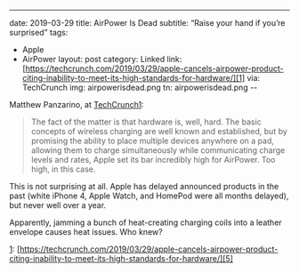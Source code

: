 ---
date: 2019-03-29
title: AirPower Is Dead
subtitle: “Raise your hand if you’re surprised”
tags:
- Apple
- AirPower
layout: post
category: Linked
link: [https://techcrunch.com/2019/03/29/apple-cancels-airpower-product-citing-inability-to-meet-its-high-standards-for-hardware/][1]
via: TechCrunch
img: airpowerisdead.png
tn: airpowerisdead.png
--

Matthew Panzarino, at [TechCrunch][2][1]():
> The fact of the matter is that hardware is, well, hard. The basic concepts of wireless charging are well known and established, but by promising the ability to place multiple devices anywhere on a pad, allowing them to charge simultaneously while communicating charge levels and rates, Apple set its bar incredibly high for AirPower. Too high, in this case.

This is not surprising at all. Apple has delayed announced products in the past (white iPhone 4, Apple Watch, and HomePod were all months delayed), but never well over a year.

Apparently, jamming a bunch of heat-creating charging coils into a leather envelope causes heat issues. Who knew?

[1](): [https://techcrunch.com/2019/03/29/apple-cancels-airpower-product-citing-inability-to-meet-its-high-standards-for-hardware/][5]

[1]:	https://techcrunch.com/2019/03/29/apple-cancels-airpower-product-citing-inability-to-meet-its-high-standards-for-hardware/
[2]:	[1]
[5]:	https://techcrunch.com/2019/03/29/apple-cancels-airpower-product-citing-inability-to-meet-its-high-standards-for-hardware/